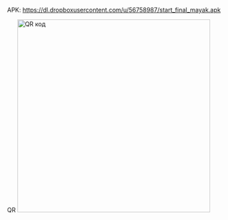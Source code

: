 APK: https://dl.dropboxusercontent.com/u/56758987/start_final_mayak.apk

QR <a href="http://qrcoder.ru" target="_blank"><img src="http://qrcoder.ru/code/?https%3A%2F%2Fdl.dropboxusercontent.com%2Fu%2F56758987%2Fstart_final_mayak.apk&10&0" width="450" height="450" border="0" title="QR код"></a>
